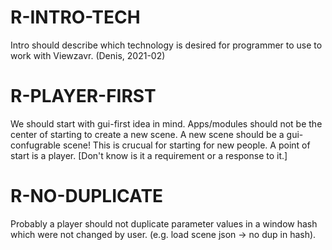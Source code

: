 # R-INTRO-TECH

Intro should describe which technology is desired for programmer to use to work with Viewzavr.
(Denis, 2021-02)

# R-PLAYER-FIRST

We should start with gui-first idea in mind. Apps/modules should not be the center of starting to create a new scene.
A new scene should be a gui-confugrable scene! This is crucual for starting for new people.
A point of start is a player. [Don't know is it a requirement or a response to it.]

# R-NO-DUPLICATE

Probably a player should not duplicate parameter values in a window hash which were not changed by user.
(e.g. load scene json -> no dup in hash).